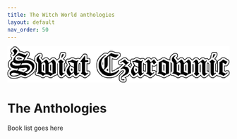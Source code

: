 ```yaml
---
title: The Witch World anthologies
layout: default
nav_order: 50
---
```


![Witch World](../assets/img/swiat_czarownic.png "Witch World")

# The Anthologies 

Book list goes here
